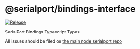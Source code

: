 # @serialport/bindings-interface

[![Release](https://github.com/serialport/bindings-interface/actions/workflows/test.yml/badge.svg)](https://github.com/serialport/bindings-interface/actions/workflows/test.yml)

SerialPort Bindings Typescript Types.

All issues should be filed on [the main node serialport repo](github.com/serialport/node-serialport/)
